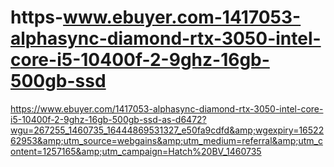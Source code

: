 # https-www.ebuyer.com-1417053-alphasync-diamond-rtx-3050-intel-core-i5-10400f-2-9ghz-16gb-500gb-ssd
https://www.ebuyer.com/1417053-alphasync-diamond-rtx-3050-intel-core-i5-10400f-2-9ghz-16gb-500gb-ssd-as-d6472?wgu=267255_1460735_16444869531327_e50fa9cdfd&amp;wgexpiry=1652262953&amp;utm_source=webgains&amp;utm_medium=referral&amp;utm_content=1257165&amp;utm_campaign=Hatch%20BV_1460735
